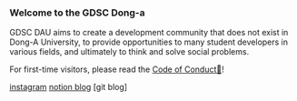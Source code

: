 ### ﻿Welcome to the GDSC Dong-a

GDSC DAU aims to create a development community that does not exist in Dong-A University, to provide opportunities to many student developers in various fields, and ultimately to think and solve social problems.

For first-time visitors, please read the [Code of Conduct📃](https://knowing-marscapone-3ed.notion.site/GDSC-DAU-CoC-17d359be9f75410cad1bf6c65dbf2f18)!

[instagram](https://www.instagram.com/gdsc_dau/)  [notion blog](https://www.notion.so/b60269be149643e4b15ce3d5dd3f7b81) [git blog]

